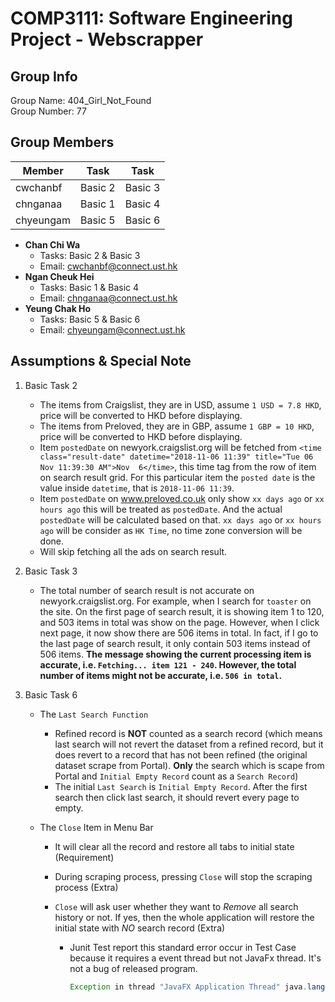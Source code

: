# COMP3111: Software Engineering Project - Webscrapper

## Group Info

Group Name: 404_Girl_Not_Found  
Group Number: 77  

## Group Members

|  Member | Task | Task |
|----|----|----|
| cwchanbf | Basic 2 | Basic 3 |
| chnganaa | Basic 1 | Basic 4 |
| chyeungam | Basic 5 | Basic 6 |

- **Chan Chi Wa**
	- Tasks: Basic 2 & Basic 3
	- Email: cwchanbf@connect.ust.hk
- **Ngan Cheuk Hei**
	- Tasks: Basic 1 & Basic 4
	- Email: chnganaa@connect.ust.hk
- **Yeung Chak Ho**
	- Tasks: Basic 5 & Basic 6
	- Email: chyeungam@connect.ust.hk

## Assumptions & Special Note

1. Basic Task 2
	- The items from Craigslist, they are in USD, assume `1 USD = 7.8 HKD`, price will be converted to HKD before displaying.
	- The items from Preloved, they are in GBP, assume `1 GBP = 10 HKD`, price will be converted to HKD before displaying.
	- Item `postedDate` on newyork.craigslist.org will be fetched from ```<time class="result-date" datetime="2018-11-06 11:39" title="Tue 06 Nov 11:39:30 AM">Nov  6</time>```, this time tag from the row of item on search result grid. For this particular item the `posted date` is the value inside `datetime`, that is `2018-11-06 11:39`.
	- Item `postedDate` on www.preloved.co.uk only show `xx days ago` or `xx hours ago` this will be treated as `postedDate`. And the actual `postedDate` will be calculated based on that. `xx days ago` or `xx hours ago` will be consider as `HK Time`, no time zone conversion will be done.
	- Will skip fetching all the ads on search result.
2. Basic Task 3
	- The total number of search result is not accurate on newyork.craigslist.org. For example, when I search for `toaster` on the site. On the first page of search result, it is showing item 1 to 120, and 503 items in total was show on the page. However, when I click next page, it now show there are 506 items in total. In fact, if I go to the last page of search result, it only contain 503 items instead of 506 items. **The message showing the current processing item is accurate, i.e. `Fetching... item 121 - 240`. However, the total number of items might not be accurate, i.e. `506 in total`.**

3. Basic Task 6

   - The `Last Search Function` 

     - Refined record is __NOT__ counted as a search record (which means last search will not revert the dataset from a refined record, but it does revert to a record that has not been refined (the original dataset scrape from Portal). __Only__ the search which is scape from Portal and `Initial Empty Record` count as a  `Search Record`)
     - The initial `Last Search` is `Initial Empty Record`. After the first search then click last search, it should revert every page to empty.

   - The `Close` Item in Menu Bar

     - It will clear all the record and restore all tabs to initial state (Requirement)

     - During scraping process, pressing `Close` will stop the scraping process (Extra)

     - `Close` will ask user whether they want to _Remove_ all search history or not. If yes, then the whole application will restore the initial state with _NO_ search record (Extra)

       - Junit Test report this standard error occur in Test Case because it requires a event thread but not JavaFx thread. It's not a bug of released program.

         ```java
         Exception in thread "JavaFX Application Thread" java.lang.IllegalStateException: This operation is permitted on the event thread only; currentThread = JavaFX Application Thread
         ```
